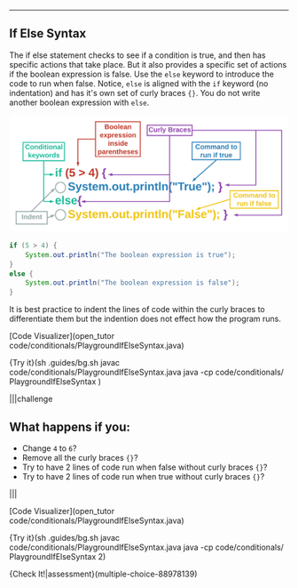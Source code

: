 ----------

## If Else Syntax

The if else statement checks to see if a condition is true, and then has specific actions that take place. But it also provides a specific set of actions if the boolean expression is false. Use the `else` keyword to introduce the code to run when false. Notice, `else` is aligned with the `if` keyword (no indentation) and has it's own set of curly braces `{}`. You do not write another boolean expression with `else`.

![.guides/img/if-else-statement-syntax](.guides/img/if-else-statement-syntax.png)

```java
if (5 > 4) {
    System.out.println("The boolean expression is true");
}
else {
    System.out.println("The boolean expression is false");
}
```

It is best practice to indent the lines of code within the curly braces to differentiate them but the indention does not effect how the program runs.

[Code Visualizer](open_tutor code/conditionals/PlaygroundIfElseSyntax.java)

{Try it}(sh .guides/bg.sh javac code/conditionals/PlaygroundIfElseSyntax.java java -cp code/conditionals/ PlaygroundIfElseSyntax )

|||challenge
## What happens if you:
* Change `4` to `6`?
* Remove all the curly braces `{}`?
* Try to have 2 lines of code run when false without curly braces `{}`?
* Try to have 2 lines of code run when true without curly braces `{}`?

|||

[Code Visualizer](open_tutor code/conditionals/PlaygroundIfElseSyntax.java)

{Try it}(sh .guides/bg.sh javac code/conditionals/PlaygroundIfElseSyntax.java java -cp code/conditionals/ PlaygroundIfElseSyntax 2)

{Check It!|assessment}(multiple-choice-88978139)

